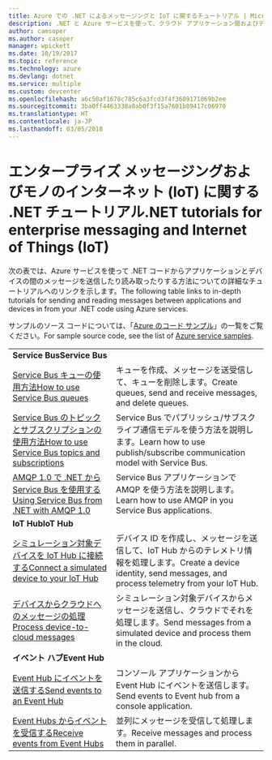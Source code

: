 ```yaml
---
title: Azure での .NET によるメッセージングと IoT に関するチュートリアル | Microsoft Docs
description: .NET と Azure サービスを使って、クラウド アプリケーション間およびデバイスとクラウドの間でメッセージを送信します。
author: camsoper
ms.author: casoper
manager: wpickett
ms.date: 10/19/2017
ms.topic: reference
ms.technology: azure
ms.devlang: dotnet
ms.service: multiple
ms.custom: devcenter
ms.openlocfilehash: a6c50af1678c785c6a3fcd3f4f3689171069b2ee
ms.sourcegitcommit: 3ba0ff4463338a0ab0f3f15a7601b89417c06970
ms.translationtype: HT
ms.contentlocale: ja-JP
ms.lasthandoff: 03/05/2018
---
```

# <a name="net-tutorials-for-enterprise-messaging-and-internet-of-things-iot"></a><span data-ttu-id="7dbd6-103">エンタープライズ メッセージングおよびモノのインターネット (IoT) に関する .NET チュートリアル</span><span class="sxs-lookup"><span data-stu-id="7dbd6-103">.NET tutorials for enterprise messaging and Internet of Things (IoT)</span></span>

<span data-ttu-id="7dbd6-104">次の表では、Azure サービスを使って .NET コードからアプリケーションとデバイスの間のメッセージを送信したり読み取ったりする方法についての詳細なチュートリアルへのリンクを示します。</span><span class="sxs-lookup"><span data-stu-id="7dbd6-104">The following table links to in-depth tutorials for sending and reading messages between applications and devices in from your .NET code using Azure services.</span></span>

<span data-ttu-id="7dbd6-105">サンプルのソース コードについては、「[Azure のコード サンプル](https://azure.microsoft.com/resources/samples/?platform=dotnet)」の一覧をご覧ください。</span><span class="sxs-lookup"><span data-stu-id="7dbd6-105">For sample source code, see the list of [Azure service samples](https://azure.microsoft.com/resources/samples/?platform=dotnet).</span></span>


| | |
|---|---|
| <span data-ttu-id="7dbd6-106">**Service Bus**</span><span class="sxs-lookup"><span data-stu-id="7dbd6-106">**Service Bus**</span></span> | |
| <span data-ttu-id="7dbd6-107">[Service Bus キューの使用方法][1]</span><span class="sxs-lookup"><span data-stu-id="7dbd6-107">[How to use Service Bus queues][1]</span></span> | <span data-ttu-id="7dbd6-108">キューを作成、メッセージを送受信して、キューを削除します。</span><span class="sxs-lookup"><span data-stu-id="7dbd6-108">Create queues, send and receive messages, and delete queues.</span></span> | 
| <span data-ttu-id="7dbd6-109">[Service Bus のトピックとサブスクリプションの使用方法][2]</span><span class="sxs-lookup"><span data-stu-id="7dbd6-109">[How to use Service Bus topics and subscriptions][2]</span></span> | <span data-ttu-id="7dbd6-110">Service Bus でパブリッシュ/サブスクライブ通信モデルを使う方法を説明します。</span><span class="sxs-lookup"><span data-stu-id="7dbd6-110">Learn how to use publish/subscribe communication model with Service Bus.</span></span>
| <span data-ttu-id="7dbd6-111">[AMQP 1.0 で .NET から Service Bus を使用する][3]</span><span class="sxs-lookup"><span data-stu-id="7dbd6-111">[Using Service Bus from .NET with AMQP 1.0][3]</span></span> | <span data-ttu-id="7dbd6-112">Service Bus アプリケーションで AMQP を使う方法を説明します。</span><span class="sxs-lookup"><span data-stu-id="7dbd6-112">Learn how to use AMQP in you Service Bus applications.</span></span>
|<span data-ttu-id="7dbd6-113">**IoT Hub**</span><span class="sxs-lookup"><span data-stu-id="7dbd6-113">**IoT Hub**</span></span>|
| <span data-ttu-id="7dbd6-114">[シミュレーション対象デバイスを IoT Hub に接続する][4]</span><span class="sxs-lookup"><span data-stu-id="7dbd6-114">[Connect a simulated device to your IoT Hub][4]</span></span> | <span data-ttu-id="7dbd6-115">デバイス ID を作成し、メッセージを送信して、IoT Hub からのテレメトリ情報を処理します。</span><span class="sxs-lookup"><span data-stu-id="7dbd6-115">Create a device identity, send messages, and process telemetry from your IoT Hub.</span></span> |   
| <span data-ttu-id="7dbd6-116">[デバイスからクラウドへのメッセージの処理][5]</span><span class="sxs-lookup"><span data-stu-id="7dbd6-116">[Process device-to-cloud messages][5]</span></span> | <span data-ttu-id="7dbd6-117">シミュレーション対象デバイスからメッセージを送信し、クラウドでそれを処理します。</span><span class="sxs-lookup"><span data-stu-id="7dbd6-117">Send messages from a simulated device and process them in the cloud.</span></span> |
|<span data-ttu-id="7dbd6-118">**イベント ハブ**</span><span class="sxs-lookup"><span data-stu-id="7dbd6-118">**Event Hub**</span></span>|
| <span data-ttu-id="7dbd6-119">[Event Hub にイベントを送信する][6]</span><span class="sxs-lookup"><span data-stu-id="7dbd6-119">[Send events to an Event Hub][6]</span></span> | <span data-ttu-id="7dbd6-120">コンソール アプリケーションから Event Hub にイベントを送信します。</span><span class="sxs-lookup"><span data-stu-id="7dbd6-120">Send events to Event hub from a console application.</span></span>
| <span data-ttu-id="7dbd6-121">[Event Hubs からイベントを受信する][7]</span><span class="sxs-lookup"><span data-stu-id="7dbd6-121">[Receive events from Event Hubs][7]</span></span> | <span data-ttu-id="7dbd6-122">並列にメッセージを受信して処理します。</span><span class="sxs-lookup"><span data-stu-id="7dbd6-122">Receive messages and process them in parallel.</span></span>


[1]: /azure/service-bus-messaging/service-bus-dotnet-get-started-with-queues
[2]: /azure/service-bus-messaging/service-bus-dotnet-how-to-use-topics-subscriptions
[3]: /azure/service-bus-messaging/service-bus-amqp-dotnet
[4]: /azure/iot-hub/iot-hub-csharp-csharp-getstarted
[5]: /azure/iot-hub/iot-hub-csharp-csharp-process-d2c
[6]: /azure/event-hubs/event-hubs-dotnet-standard-getstarted-send
[7]: /azure/event-hubs/event-hubs-dotnet-standard-getstarted-receive-eph


